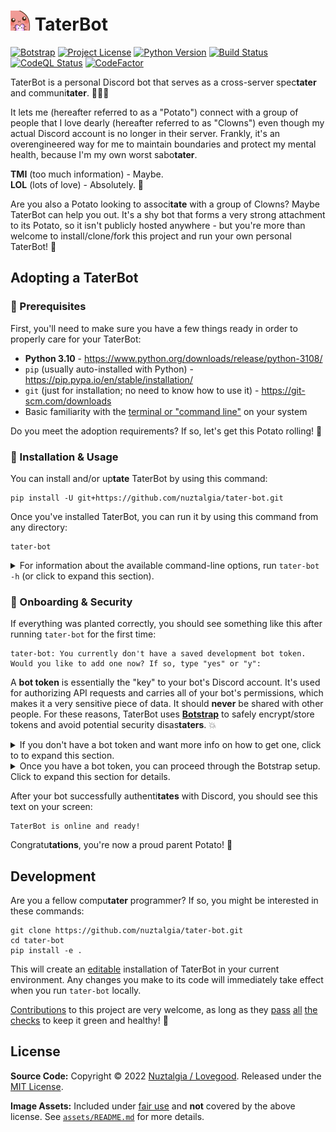 <h1>
<picture><img src="https://github.com/nuztalgia/tater-bot/blob/main/tater_bot/assets/potato-purple-heart.png" width=32></picture>
TaterBot
</h1>

[![Botstrap](https://img.shields.io/endpoint?url=https%3A%2F%2Fraw.githubusercontent.com%2Fnuztalgia%2Fbotstrap%2Fmain%2F.github%2Fbadges%2Fbotstrap-on.json&logo=0)](https://github.com/nuztalgia/botstrap)
[![Project License](https://img.shields.io/github/license/nuztalgia/tater-bot?color=blue)](https://github.com/nuztalgia/tater-bot/blob/main/LICENSE)
[![Python Version](https://img.shields.io/badge/python-3.10-blue)](https://github.com/nuztalgia/tater-bot/blob/main/pyproject.toml)
[![Build Status](https://img.shields.io/github/workflow/status/nuztalgia/tater-bot/Build)](https://github.com/nuztalgia/tater-bot/actions/workflows/build.yml)
[![CodeQL Status](https://img.shields.io/github/workflow/status/nuztalgia/tater-bot/CodeQL?label=codeQL)](https://github.com/nuztalgia/tater-bot/actions/workflows/codeql.yml)
[![CodeFactor](https://img.shields.io/codefactor/grade/github/nuztalgia/tater-bot/main?label=codefactor)](https://www.codefactor.io/repository/github/nuztalgia/tater-bot)

TaterBot is a personal Discord bot that serves as a cross-server spec**tater**
and communi**tater**. 🥔👾💗

It lets me (hereafter referred to as a "Potato") connect with a group of people
that I love dearly (hereafter referred to as "Clowns") even though my actual
Discord account is no longer in their server. Frankly, it's an overengineered
way for me to maintain boundaries and protect my mental health, because I'm my
own worst sabo**tater**.

<b>TMI</b> (too much information) - Maybe.<br><b>LOL</b> (lots of love) -
Absolutely. 💜

Are you also a Potato looking to associ**tate** with a group of Clowns? Maybe
TaterBot can help you out. It's a shy bot that forms a very strong attachment to
its Potato, so it isn't publicly hosted anywhere - but you're more than welcome
to install/clone/fork this project and run your own personal TaterBot! 🌟

## Adopting a TaterBot

### 📜 Prerequisites

First, you'll need to make sure you have a few things ready in order to properly
care for your TaterBot:

- **Python 3.10** - https://www.python.org/downloads/release/python-3108/
- `pip` (usually auto-installed with Python) -
  https://pip.pypa.io/en/stable/installation/
- `git` (just for installation; no need to know how to use it) -
  https://git-scm.com/downloads
- Basic familiarity with the
  [terminal or "command line"](https://developer.mozilla.org/en-US/docs/Learn/Tools_and_testing/Understanding_client-side_tools/Command_line#welcome_to_the_terminal)
  on your system

Do you meet the adoption requirements? If so, let's get this Potato rolling! 🥁

### 🌱 Installation & Usage

You can install and/or up**tate** TaterBot by using this command:

```
pip install -U git+https://github.com/nuztalgia/tater-bot.git
```

Once you've installed TaterBot, you can run it by using this command from any
directory:

```
tater-bot
```

<details>
<summary>
For information about the available command-line options, run
<code>tater-bot -h</code> (or click to expand this section).
</summary>
<br>

```
usage: tater-bot [-f] [-t] [-v] [--help] [<token id>]

  A Discord bot that serves as a cross-server spectater and communitater.
  Run "tater-bot" with no parameters to start the bot in development mode.

positional arguments:
  <token id>        The ID of the token to use to run the bot.
                    Valid options are "dev" and "prod".

options:
  -f, --force-sync  Force-sync all TaterBot app commands.
  -t, --tokens      View/manage your saved Discord bot tokens.
  -v, --version     Display the current bot version.
  -h, --help        Display this help message.
```

</details>

### 🔑 Onboarding & Security

If everything was planted correctly, you should see something like this after
running `tater-bot` for the first time:

```
tater-bot: You currently don't have a saved development bot token.
Would you like to add one now? If so, type "yes" or "y":
```

A **bot token** is essentially the "key" to your bot's Discord account. It's
used for authorizing API requests and carries all of your bot's permissions,
which makes it a very sensitive piece of data. It should **never** be shared
with other people. For these reasons, TaterBot uses
[**Botstrap**](https://botstrap.readthedocs.io/) to safely encrypt/store tokens
and avoid potential security disas**taters**. 💥

<details>
<summary>
If you don't have a bot token and want more info on how to get one, click to
to expand this section.
</summary>
<hr>

1. To obtain a bot token, you'll first have to create a new **Discord App**. Go
   to the [Developer Portal](https://discord.com/developers/applications) and
   click the <kbd>New Application</kbd> button in the top-right corner. Enter an
   endearing name for your bot and click <kbd>Create</kbd>.

2. Now you should be on the **General Information** page for your app. Give it a
   cute profile picture and description - these will be visible to your Clowns!
   After **tating** care of those two things, you can move on from this page.

3. The next step is to add a "bot user" to your app, which allows it to appear
   in Discord similarly to other members. Navi**tate** to the **Bot** page using
   the sidebar menu on the left, then click the <kbd>Add Bot</kbd> button on the
   right.

4. After creating a bot user, you should see a <kbd>Reset Token</kbd> button.
   Click it to generate your new bot token! 🎉

<hr>
</details>

<details>
<summary>
Once you have a bot token, you can proceed through the Botstrap setup. Click to
expand this section for details.
</summary>
<hr>

1. At the initial prompt that asks `Would you like to add one now?`, type `yes`
   (or just `y`) and hit <kbd>Enter</kbd>.

2. Next, you'll be asked to enter your bot token (i.e. copy and paste it in).
   When you do, your input won't be visible on your screen - this is by design,
   to keep your token safe! Just trust that it's there, and hit <kbd>Enter</kbd>
   again.

3. If you entered your token correctly, you'll be prompted to run your bot. Go
   ahead and type `y`, then hit <kbd>Enter</kbd>.

<hr>
</details>

After your bot successfully authenti**tates** with Discord, you should see this
text on your screen:

```
TaterBot is online and ready!
```

Congratu**tations**, you're now a proud parent Potato! 👶

## Development

Are you a fellow compu**tater** programmer? If so, you might be interested in
these commands:

```
git clone https://github.com/nuztalgia/tater-bot.git
cd tater-bot
pip install -e .
```

This will create an
[editable](https://pip.pypa.io/en/stable/topics/local-project-installs/#editable-installs)
installation of TaterBot in your current environment. Any changes you make to
its code will immediately take effect when you run `tater-bot` locally.

[Contributions](https://github.com/nuztalgia/tater-bot/blob/main/.github/contributing.md)
to this project are very welcome, as long as they
[pass](https://results.pre-commit.ci/latest/github/nuztalgia/tater-bot/main)
[all](https://github.com/nuztalgia/tater-bot/actions/workflows/build.yml)
[the](https://github.com/nuztalgia/tater-bot/actions/workflows/codeql.yml)
[checks](https://www.codefactor.io/repository/github/nuztalgia/tater-bot) to
keep it green and healthy! 💚

## License

**Source Code:** Copyright © 2022
[Nuztalgia / Lovegood](https://github.com/nuztalgia). Released under the
[MIT License](https://github.com/nuztalgia/tater-bot/blob/main/LICENSE).

**Image Assets:** Included under [fair use](https://www.copyright.gov/fair-use/)
and **not** covered by the above license. See
[`assets/README.md`](https://github.com/nuztalgia/tater-bot/tree/main/tater_bot/assets)
for more details.
